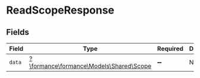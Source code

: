 # ReadScopeResponse


## Fields

| Field                                                                   | Type                                                                    | Required                                                                | Description                                                             |
| ----------------------------------------------------------------------- | ----------------------------------------------------------------------- | ----------------------------------------------------------------------- | ----------------------------------------------------------------------- |
| `data`                                                                  | [?\formance\formance\Models\Shared\Scope](../../models/shared/Scope.md) | :heavy_minus_sign:                                                      | N/A                                                                     |